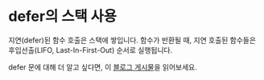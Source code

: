# defer의 스택 사용

지연(defer)된 함수 호출은 스택에 쌓입니다. 함수가 반환될 때, 지연 호출된 함수들은 후입선출(LIFO, Last-In-First-Out) 순서로 실행됩니다.

defer 문에 대해 더 알고 싶다면, 이 [블로그 게시물](https://go.dev/blog/defer-panic-and-recover)을 읽어보세요.
